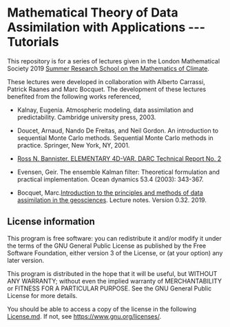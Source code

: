# Mathematical Theory of Data Assimilation with Applications --- Tutorials 

This repository is for a series of lectures given in the 
London Mathematical Society 2019 <a href="http://mpecdt.org/lms-summer-school-mathematics-of-climate-8-12-july-2019/" target="blank">Summer Research School on the Mathematics of Climate</a>.  

These lectures were developed in collaboration with Alberto Carrassi, Patrick Raanes and Marc Bocquet.  The development of these lectures benefited from the following works referenced,

 * Kalnay, Eugenia. Atmospheric modeling, data assimilation and predictability. Cambridge university press, 2003.

 * Doucet, Arnaud, Nando De Freitas, and Neil Gordon. An introduction to sequential Monte Carlo methods. Sequential Monte Carlo methods in practice. Springer, New York, NY, 2001.

 * <a href="http://www.met.reading.ac.uk/~ross/Documents/Var4d.html" target="blank">Ross N. Bannister. ELEMENTARY 4D-VAR.
DARC Technical Report No. 2</a>

 * Evensen, Geir. The ensemble Kalman filter: Theoretical formulation and practical implementation. Ocean dynamics 53.4 (2003): 343-367.

 * Bocquet, Marc.<a href="http://cerea.enpc.fr/HomePages/bocquet/teaching/assim-mb-en.pdf" target="blank">Introduction to the principles and methods of data assimilation in the geosciences</a>. Lecture notes. Version 0.32. 2019.


## License information

This program is free software: you can redistribute it and/or modify
it under the terms of the GNU General Public License as published by
the Free Software Foundation, either version 3 of the License, or
(at your option) any later version.

This program is distributed in the hope that it will be useful,
but WITHOUT ANY WARRANTY; without even the implied warranty of
MERCHANTABILITY or FITNESS FOR A PARTICULAR PURPOSE.  See the
GNU General Public License for more details.

You should be able to access a copy of the license in the following
[License.md](https://github.com/cgrudz/Tutotial_on_DA/blob/master/LICENSE.md).
If not, see <https://www.gnu.org/licenses/>.
